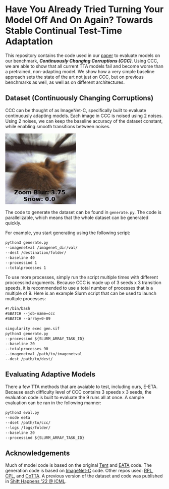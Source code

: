 # Have You Already Tried Turning Your Model Off And On Again? Towards Stable Continual Test-Time Adaptation

This repository contains the code used in our [paper](https://oripress.com/CCC.pdf) to evaluate models on our benchmark, ***Continuously Changing Corruptions (CCC)***.
Using CCC, we are able to show that all current TTA models fail and become worse than a 
pretrained, non-adapting model. We show how a very simple baseline approach sets the state 
of the art not just on CCC, but on previous benchmarks as well, as well as on different
architectures. 


## Dataset (Continuously Changing Corruptions)
CCC can be thought of as ImageNet-C, specifically built to evaluate continuously adapting models.
Each image in CCC is noised using 2 noises. Using 2 noises, we can keep the baseline accuracy of the dataset constant, 
while enabling smooth transitions between noises.  

![](ccc.gif)


The code to generate the dataset can be found in ```generate.py```. The code is parallelizable, which means that the whole
dataset can be generated quickly.

For example, you start generating using the following script:


```
python3 generate.py
--imagenetval /imagenet_dir/val/
--dest /destination/folder/
--baseline 40
--processind 1
--totalprocesses 1
```

To use more processes, simply run the script multiple times with different proccessind arguments. Because CCC is made up of 3 seeds x 3 transition speeds,
it is recommended to use a total number of processes that is a multiple of 9. Here is an example 
Slurm script that can be used to launch multiple processes:

```
#!/bin/bash
#SBATCH --job-name=ccc
#SBATCH --array=0-89

singularity exec gen.sif 
python3 generate.py
--processind ${SLURM_ARRAY_TASK_ID} 
--baseline 20  
--totalprocesses 90 
--imagenetval /path/to/imagenetval
--dest /path/to/dest/
```



## Evaluating Adaptive Models
There a few TTA methods that are avaiable to test, including ours, E-ETA.
Because each difficulty level of CCC contains 3 speeds x 3 seeds, the evaluation code
is built to evaluate the 9 runs all at once. A sample evaluation can be ran in the following
manner:
```
python3 eval.py
--mode eeta
--dset /path/to/ccc/
--logs /logs/folder/
--baseline 20
--processind ${SLURM_ARRAY_TASK_ID} 
```


## Acknowledgements
Much of model code is based on the original [Tent](https://github.com/DequanWang/tent) and [EATA](https://github.com/mr-eggplant/EATA/) code.
The generation code is based on [ImageNet-C](https://github.com/hendrycks/robustness) code.
Other repos used: [RPL](https://github.com/bethgelab/robustness), [CPL](https://github.com/locuslab/tta_conjugate/), and [CoTTA](https://github.com/qinenergy/cotta).
A previous version of the dataset and code was published in [Shift Happens '22 @ ICML](https://github.com/shift-happens-benchmark/icml-2022).